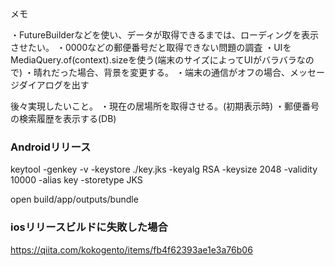 メモ

・FutureBuilderなどを使い、データが取得できるまでは、ローディングを表示させたい。
・0000などの郵便番号だと取得できない問題の調査
・UIをMediaQuery.of(context).sizeを使う(端末のサイズによってUIがバラバラなので)
・晴れだった場合、背景を変更する。
・端末の通信がオフの場合、メッセージダイアログを出す

後々実現したいこと。
・現在の居場所を取得させる。(初期表示時)
・郵便番号の検索履歴を表示する(DB)


### Androidリリース

keytool -genkey -v -keystore ./key.jks -keyalg RSA -keysize 2048 -validity 10000 -alias key -storetype JKS

open build/app/outputs/bundle



### iosリリースビルドに失敗した場合

https://qiita.com/kokogento/items/fb4f62393ae1e3a76b06







